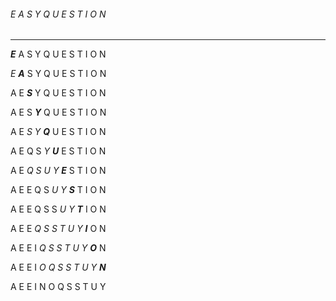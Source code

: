 ###### E A S Y Q U E S T I O N
------------------------------
***E*** A S Y Q U E S T I O N

*E* ***A*** S Y Q U E S T I O N

A E ***S*** Y Q U E S T I O N

A E S ***Y*** Q U E S T I O N

A E *S* *Y* ***Q*** U E S T I O N

A E Q S *Y* ***U*** E S T I O N

A E *Q* *S* *U* *Y* ***E*** S T I O N

A E E Q S *U* *Y* ***S*** T I O N

A E E Q S S *U* *Y* ***T*** I O N

A E E *Q* *S* *S* *T* *U* *Y* ***I*** O N

A E E I *Q* *S* *S* *T* *U* *Y* ***O*** N

A E E I *O* *Q* *S* *S* *T* *U* *Y* ***N***

A E E I N O Q S S T U Y